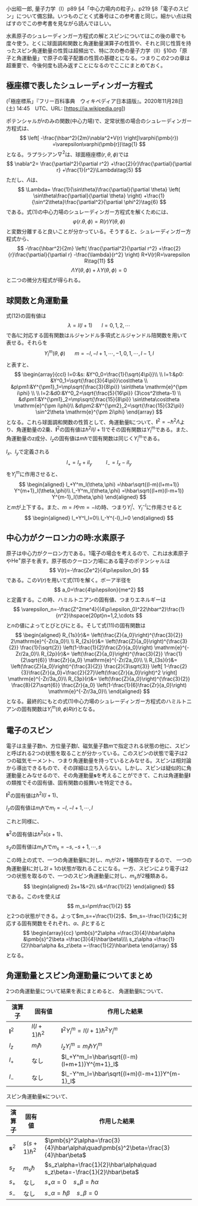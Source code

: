 小出昭一郎, 量子力学（I）p89 §4「中心力場内の粒子」、p219 §8「電子のスピン」について備忘録。いつものごとく式番号はこの参考書と同じ。細かい点は飛ばすのでこの参考書を見ながら読んでほしい。

水素原子のシュレーディンガー方程式の解とスピンについてはこの後の章でも度々使う。とくに球面調和関数と角運動量演算子の性質や、それと同じ性質を持ったスピン角運動量の性質は超頻出で、特に次の巻の量子力学（II）§10の「原子と角運動量」で原子の電子配置の性質の基礎とになる。つまりこの2つの章は超重要で、今後何度も読み返すことになるのでここにまとめておく。
## 極座標で表したシュレーディンガー方程式

(「極座標系」『フリー百科事典　ウィキペディア日本語版』。2020年11月28日 (土) 14:45　UTC、URL: [https://ja.wikipedia.org])

ポテンシャルが$r$のみの関数(中心力場)で、定常状態の場合のシュレーディンガー方程式は、
$$
\left[
    -\frac{\hbar^2}{2m}\nabla^2+V(r)
\right]\varphi(\pmb{r})
=\varepsilon\varphi(\pmb{r})\tag{1}
$$
となる。ラプラシアン$\nabla^2$は、球面極座標$(r,\theta,\phi)$では
$$
\nabla^2=
\frac{\partial^2}{\partial r^2}
+\frac{2}{r}\frac{\partial}{\partial r}
+\frac{1}{r^2}\Lambda\tag{5}
$$
ただし、$\Lambda$は、
$$
\Lambda=
\frac{1}{\sin\theta}\frac{\partial}{\partial \theta}
\left(
\sin\theta\frac{\partial}{\partial \theta}
\right)
+\frac{1}{\sin^2\theta}\frac{\partial^2}{\partial \phi^2}\tag{6}
$$
である。式(1)の中心力場のシュレーディンガー方程式を解くためには、
$$
\varphi(r.\theta,\phi)=R(r)Y(\theta,\phi)
$$
と変数分離すると良いことが分かっている。そうすると、シュレーディンガー方程式から、
$$
-\frac{\hbar^2}{2m}
\left(
\frac{\partial^2}{\partial r^2}
+\frac{2}{r}\frac{\partial}{\partial r}
-\frac{\lambda}{r^2}
\right)
R+V(r)R=\varepsilon R\tag{11}
$$
$$
\Lambda Y(\theta,\phi)+\lambda Y(\theta,\phi)=0\tag{12}
$$
と二つの微分方程式が得られる。
## 球関数と角運動量
式(12)の固有値は
$$
\lambda=l(l+1)\hspace{20pt}l=0,1,2,\cdots
$$
で各$l$に対応する固有関数はルジャンドル多項式とルジャンドル陪関数を用いて表せる。それらを
$$
Y^m_l(\theta,\phi)\hspace{20pt}m=-l,-l+1,\cdots,-1,0,1,\cdots,l-1,l
$$
と表すと、
$$
\begin{array}{ccl}
l=0:&s:
&Y^0_0=\frac{1}{\sqrt{4\pi}}\\
\\
l=1:&p0:
&Y^0_1=\sqrt{\frac{3}{4\pi}}\cos\theta
\\
&p\pm1:&Y^{\pm1}_1=\mp\sqrt{\frac{3}{8\pi}}
\sin\theta \mathrm{e}^{\pm i\phi}
\\
\\
l=2:&d0:&Y^0_2=\sqrt{\frac{5}{16\pi}}
(3\cos^2\theta-1)
\\
&d\pm1:&Y^{\pm1}_2=\mp\sqrt{\frac{15}{8\pi}}
\sin\theta\cos\theta \mathrm{e}^{\pm i\phi}\\
&d\pm2:&Y^{\pm2}_2=\sqrt{\frac{15}{32\pi}}
\sin^2\theta \mathrm{e}^{\pm 2i\phi}
\end{array}
$$
となる。これら球面調和関数の性質として、角運動量$\pmb{l}$について、$\pmb{l}^2=-\hbar^2\Lambda$より、角運動量の2乗、$\pmb{l}^2$の固有値は$\hbar^2l(l+1)$でその固有関数は$Y^m_l$である。また、角運動量のz成分、$l_z$の固有値は$m\hbar$で固有関数は同じく$Y^m_l$である。

$l_x$、$l_y$で定義される
$$
l_+=l_x+il_y\hspace{30pt}l_-=l_x-il_y
$$
を$Y^m_l$に作用させると、
$$
\begin{aligned}
l_+Y^m_l(\theta,\phi)
=\hbar\sqrt{(l-m)(l+m+1)}
Y^{m+1}_l(\theta,\phi)\\
l_-Y^m_l(\theta,\phi)
=\hbar\sqrt{(l+m)(l-m+1)}
Y^{m-1}_l(\theta,\phi)
\end{aligned}
$$
と$m$が上下する。また、$m=l$や$m=-l$の時、つまり$Y^l_l$、$Y^{-l}_l$に作用させると
$$
\begin{aligned}
l_+Y^l_l=0\\
l_-Y^{-l}_l=0
\end{aligned}
$$


## 中心力がクーロン力の時:水素原子
原子は中心力がクーロン力である。1電子の場合を考えるので、これは水素原子や$\mathrm{He}^+$原子を表す。原子核のクーロン力場にある電子のポテンシャルは
$$
V(r)=-\frac{Ze^2}{4\pi\epsilon_0r}
$$
である。この$V(r)$を用いて式(11)を解く。ボーア半径を
$$
a_0=\frac{4\pi\epsilon}{me^2}
$$
と定義する。この時、ハミルトニアンの固有値、つまりエネルギーは
$$
\varepsilon_n=-\frac{Z^2me^4}{(4\pi\epsilon_0)^22\hbar^2}\frac{1}{n^2}\hspace{20pt}n=1,2,\cdots
$$
と$n$の値によってとびとびにとる。そして式(11)の固有関数は
$$
\begin{aligned}
R_{1s}(r)&=
\left(\frac{Z}{a_0}\right)^{\frac{3}{2}}
2\mathrm{e}^{-Zr/a_0}\\
\\
R_{2s}(r)&=
\left(\frac{Z}{a_0}\right)^{\frac{3}{2}}
\frac{1}{\sqrt{2}}
\left(1-\frac{1}{2}\frac{Zr}{a_0}\right)
\mathrm{e}^{-Zr/2a_0}\\
R_{2p}(r)&=
\left(\frac{Z}{a_0}\right)^{\frac{3}{2}}
\frac{1}{2\sqrt{6}}
\frac{Zr}{a_0}
\mathrm{e}^{-Zr/2a_0}\\
\\
R_{3s}(r)&=
\left(\frac{Z}{a_0}\right)^{\frac{3}{2}}
\frac{2}{3\sqrt{3}}
\left[
    1-\frac{2}{3}\frac{Zr}{a_0}+\frac{2}{27}\left(\frac{Zr}{a_0}\right)^2
    \right]
\mathrm{e}^{-Zr/3a_0}\\
R_{3p}(r)&=
\left(\frac{Z}{a_0}\right)^{\frac{3}{2}}
\frac{8}{27\sqrt{6}}
\frac{Zr}{a_0}
\left(1-\frac{1}{6}\frac{Zr}{a_0}\right)
\mathrm{e}^{-Zr/3a_0}\\
\end{aligned}
$$
となる。最終的にもとの式(1)中心力場のシュレーディンガー方程式のハミルトニアンの固有関数は$Y_l^m(\theta,\phi)R(r)$となる。


## 電子のスピン

電子は主量子数$n$、方位量子数$l$、磁気量子数$m$で指定される状態の他に、スピンと呼ばれる2つの状態を取ることが分かっている。このスピンの状態で電子は2つの磁気モーメント、つまり角運動量を持っているとみなせる。スピンは相対論から導出できるもので、その詳細は立ち入らない。しかし、スピンは疑似的に角運動量とみなせるので、その角運動量$\pmb{s}$を考えることができて、これは角運動量$\pmb{l}$の類推でその固有値、固有関数の振舞いを特定できる。

$\pmb{l}^2$の固有値は$\hbar^2l(l+1)$、

$l_z$の固有値は$m_l\hbar$で$m_l=-l,-l+1,\cdots,l$

これと同様に、

$\pmb{s}^2$の固有値は$\hbar^2s(s+1)$、

$s_z$の固有値は$m_s\hbar$で$m_s=-s,-s+1,\cdots,s$

この時上の式で、一つの角運動量$\pmb{l}$に対し、$m_l$が$2l+1$種類存在するので、
一つの角運動量$\pmb{l}$に対し$2l+1$の状態が取れることになる。一方、スピンにより電子は2つの状態を取るので、一つのスピン角運動量に対し、$m_s$が2種類ある。 
$$
\begin{aligned}
2s+1&=2\\
s&=\frac{1}{2}
\end{aligned}
$$
である。この$s$を使えば
$$
m_s=\pm\frac{1}{2}
$$
と2つの状態ができる。よって$m_s=+\frac{1}{2}$、$m_s=-\frac{1}{2}$に対応する固有関数をそれぞれ、$\alpha$、$\beta$とすると
$$
\begin{array}{cc}
\pmb{s}^2\alpha
=\frac{3}{4}\hbar\alpha
&\pmb{s}^2\beta
=\frac{3}{4}\hbar\beta\\\\
s_z\alpha
=\frac{1}{2}\hbar\alpha
&s_z\beta
=-\frac{1}{2}\hbar\beta
\end{array}
$$
となる。

## 角運動量とスピン角運動量についてまとめ
2つの角運動量について結果を表にまとめると、
角運動量$\pmb{l}$について、

|  演算子  |  固有値  | 作用した結果 |
| ---- | ---- | ---- |
|  $\pmb{l}^2$  |  $l(l+1)\hbar^2$  | $\pmb{l}^2Y^m_l=l(l+1)\hbar^2Y^m_l$ |
|  $l_z$ |  $m_l\hbar$  | $l_zY^m_l=m_l\hbar Y^m_l$ |
|  $l_+$ |  なし  | $l_+Y^m_l=\hbar\sqrt{(l-m)(l+m+1)}Y^{m+1}_l$ |
|  $l_-$ |  なし  | $l_-Y^m_l=\hbar\sqrt{(l+m)(l-m+1)}Y^{m-1}_l$ |


スピン角運動量$\pmb{s}$について、

|  演算子  |  固有値  | 作用した結果 |
| ---- | ---- | ---- |
|  $\pmb{s}^2$  |  $s(s+1)\hbar^2$  | $\pmb{s}^2\alpha=\frac{3}{4}\hbar\alpha\quad\pmb{s}^2\beta=\frac{3}{4}\hbar\beta$ |
|  $s_z$ |  $m_s\hbar$  | $s_z\alpha=\frac{1}{2}\hbar\alpha\quad s_z\beta=-\frac{1}{2}\hbar\beta$ |
|  $s_+$ |  なし  | $s_+\alpha=0\quad s_+\beta=\hbar\alpha$ |
|  $s_-$ |  なし  | $s_-\alpha=\hbar\beta\quad s_-\beta=0$ |